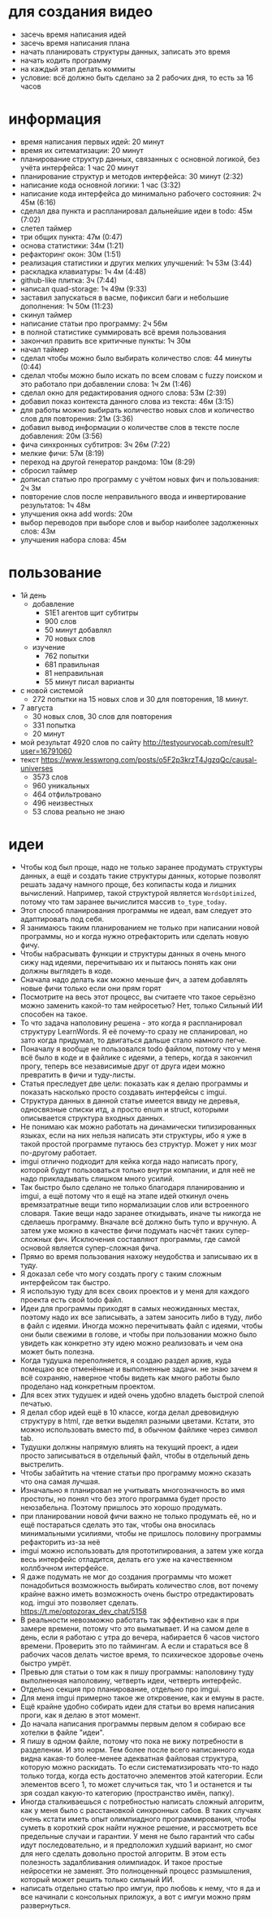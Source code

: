 # для создания видео

* засечь время написания идей
* засечь время написания плана
* начать планировать структуры данных, записать это время
* начать кодить программу
* на каждый этап делать коммиты
* условие: всё должно быть сделано за 2 рабочих дня, то есть за 16 часов

# информация

* время написания первых идей: 20 минут
* время их ситематизации: 20 минут
* планирование структур данных, связанных с основной логикой, без учёта интерфейса: 1 час 20 минут
* планирование структур и методов интерфейса: 30 минут (2:32)
* написание кода основной логики: 1 час (3:32)
* написание кода интерфейса до минимально рабочего состояния: 2ч 45м (6:16)
* сделал два пункта и распланировал дальнейшие идеи в todo: 45м (7:02)
* слетел таймер
* три общих пункта: 47м (0:47)
* основа статистики: 34м (1:21)
* рефакторинг окон: 30м (1:51)
* реализация статистики и других мелких улучшений: 1ч 53м (3:44)
* раскладка клавиатуры: 1ч 4м (4:48)
* github-like плитка: 3ч (7:44)
* написал quad-storage: 1ч 49м (9:33)
* заставил запускаться в васме, пофиксил баги и небольшие дополнения: 1ч 50м (11:23)
* скинул таймер
* написание статьи про программу: 2ч 56м
* в полной статистике суммировать всё время пользования
* закончил править все критичные пункты: 1ч 30м
* начал таймер
* сделал чтобы можно было выбирать количество слов: 44 минуты (0:44)
* сделал чтобы можно было искать по всем словам с fuzzy поиском и это работало при добавлении слова: 1ч 2м (1:46)
* сделал окно для редактирования одного слова: 53м (2:39)
* добавил показ контекста данного слова из текста: 46м (3:15)
* для работы можно выбирать количество новых слов и количество слов для повторения: 21м (3:36)
* добавил вывод информации о количестве слов в тексте после добавления: 20м (3:56)
* фича синхронных субтитров: 3ч 26м (7:22)
* мелкие фичи: 57м (8:19)
* переход на другой генератор рандома: 10м (8:29)
* сбросил таймер
* дописал статью про программу с учётом новых фич и пользования: 2ч 3м
* повторение слов после неправильного ввода и инвертирование результатов: 1ч 48м
* улучшения окна add words: 20м
* выбор переводов при выборе слов и выбор наиболее задолженных слов: 43м
* улучшения набора слова: 45м

# пользование

* 1й день
	* добавление
		* S1E1 агентов щит субтитры
		* 900 слов
		* 50 минут добавлял
		* 70 новых слов
	* изучение
		* 762 попытки
		* 681 правильная
		* 81 неправильная
		* 55 минут писал варианты
* с новой системой
	* 272 попытки на 15 новых слов и 30 для повторения, 18 минут.
* 7 августа
	* 30 новых слов, 30 слов для повторения
	* 331 попытка
	* 20 минут
* мой результат 4920 слов по сайту http://testyourvocab.com/result?user=16791060
* текст https://www.lesswrong.com/posts/o5F2p3krzT4JgzqQc/causal-universes
	* 3573 слов
	* 960 уникальных
	* 464 отфильтровано
	* 496 неизвестных
	* 53 слова реально не знаю

# идеи

* Чтобы код был проще, надо не только заранее продумать структуры данных, а ещё и создать такие структуры данных, которые позволят решать задачу намного проще, без копипасты кода и лишних вычислений. Например, такой структурой является `WordsOptimized`, потому что там заранее вычислится массив `to_type_today`.
* Этот способ планирования программы не идеал, вам следует это адаптировать под себя.
* Я занимаюсь таким планированием не только при написании новой программы, но и когда нужно отрефакторить или сделать новую фичу.
* Чтобы набрасывать функции и структуры данных я очень много сижу над идеями, перечитываю их и пытаюсь понять как они должны выглядеть в коде.
* Сначала надо делать как можно меньше фич, а затем добавлять новые фичи только если они прям горят
* Посмотрите на весь этот процесс, вы считаете что такое серьёзно можно заменить какой-то там нейросетью? Нет, только Сильный ИИ способен на такое.
* То что задача наполовину решена - это когда я распланировал структуру LearnWords. Я её почему-то сразу не спланировал, но зато когда придумал, то двигаться дальше стало намного легче.
* Поначалу я вообще не пользовался todo файлом, потому что у меня всё было в коде и в файлике с идеями, а теперь, когда я закончил прогу, теперь все независимые друг от друга идеи можно превратить в фичи и туду-листы.
* Статья преследует две цели: показать как я делаю программы и показать насколько просто создавать интерфейсы с imgui.
* Структура данных в данной статье имеется ввиду не деревья, односвязные списки итд, а просто enum и struct, которыми описывается структура входных данных.
* Не понимаю как можно работать на динамически типизированных языках, если на них нельзя написать эти структуры, ибо я уже в такой простой программе путаюсь без структур. Может у них мозг по-другому работает.
* imgui отлично подходит для кейка когда надо написать прогу, которой будут пользоваться только внутри компании, и для неё не надо прикладывать слишком много усилий.
* Так быстро было сделано не только благодаря планированию и imgui, а ещё потому что я ещё на этапе идей откинул очень времязатратные вещи типо нормализации слов или встроенного словаря. Такие вещи надо заранее откидывать, иначе ты никогда не сделаешь программу. Вначале всё должно быть тупо и вручную. А затем уже можно в качестве фичи подумать насчёт таких супер-сложных фич. Исключения составляют программы, где самой основой является супер-сложная фича.
* Прямо во время пользования нахожу неудобства и записываю их в туду.
* Я доказал себе что могу создать прогу с таким сложным интерфейсом так быстро.
* Я использую туду для всех своих проектов и у меня для каждого проекта есть свой todo файл.
* Идеи для программы приходят в самых неожиданных местах, поэтому надо их все записывать, а затем заносить либо в туду, либо в файл с идеями. Иногда можно перечитывать файл с идеями, чтобы они были свежими в голове, и чтобы при пользовании можно было увидеть как конкретно эту идею можно реализовать и чем она может быть полезна.
* Когда тудушка переполняется, я создаю раздел архив, куда помещаю все отменённые и выполненные задачи. не знаю зачем я всё сохраняю, наверное чтобы видеть как много работы было проделано над конкретным проектом.
* Для всех этих тудушек и идей очень удобно владеть быстрой слепой печатью.
* Я делал сбор идей ещё в 10 классе, когда делал древовидную структуру в html, где ветки выделял разными цветами. Кстати, это можно использовать вместо md, в обычном файлике через символ tab.
* Тудушки должны напрямую влиять на текущий проект, а идеи просто записываться в отдельный файл, чтобы в отдельный день выстрелить.
* Чтобы забайтить на чтение статьи про программу можно сказать что она самая лучшая.
* Изначально я планировал не учитывать многозначность во имя простоты, но понял что без этого программа будет просто неюзабельна. Поэтому пришлось это хорошо продумать.
* при планировании новой фичи важно не только продумать её, но и ещё постараться сделать это так, чтобы она вносилась минимальными усилиями, чтобы не пришлось половину программы рефакторить из-за неё
* imgui можно использовать для прототипирования, а затем уже когда весь интерфейс отладится, делать его уже на качественном коллбэчном интерфейсе.
* Я даже подумать не мог до создания программы что может понадобиться возможность выбирать количество слов, вот почему крайне важно иметь возможность очень быстро отредактировать код. imgui это позволяет сделать. https://t.me/optozorax_dev_chat/5158
* В реальности невозможно работать так эффективно как я при замере времени, потому что это выматывает. И на самом деле в день, если я работаю с утра до вечера, набирается 6 часов чистого времени. Проверить это по таймингам. А если и стараться все 8 рабочих часов делать чистое время, то психическое здоровье очень быстро умрёт.
* Превью для статьи о том как я пишу программы: наполовину туду выполненная наполовину, четверть идеи, четверть интерфейс.
* Отдельно секция про планирование, отдельно про imgui.
* Для меня imgui примерно такое же откровение, как и емуны в расте.
* Ещё крайне удобно собирать идеи для статьи во время написания проги, как я делаю в этот момент.
* До начала написания программы первым делом я собираю все хотелки в файле "идеи".
* Я пишу в одном файле, потому что пока не вижу потребности в разделении. И это норм. Тем более после всего написанного кода видна какая-то более-менее адекватная файловая структура, которую можно раскидать. То если систематизировать что-то надо только тогда, когда есть достаточно элементов этой категории. Если элементов всего 1, то может случиться так, что 1 и останется и ты зря создал какую-то категорию (пространство имён, папку).
* Иногда сталкиваешься с потребностью написать сложный алгоритм, как у меня было с расстановкой синхронных сабов. В таких случаях очень кстати иметь опыт олимпиадного программирования, чтобы суметь в короткий срок найти нужное решение, и рассмотреть все предельные случаи и гарантии. У меня не было гарантий что сабы идут последовательно, и я предположил худший вариант, но смог для него сделать довольно простой алгоритм. В этом есть полезность задалбливания олимпиадок. И такое простые нейросетки не заменят. Это полноценный процесс размышления, который может решить только сильный ИИ.
* написать отдельно статью про имгуи, про любовь к нему, что я да и все начинали с консольных приложух, а вот с имгуи можно прям развернуться.
